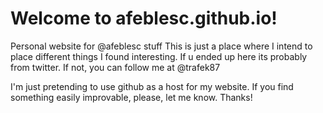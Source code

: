 # Welcome to afeblesc.github.io!
Personal website for @afeblesc stuff 
This is just a place where I intend to place different things I found interesting. If u ended up here its probably from twitter. If not, you can follow me at @trafek87

I'm just pretending to use github as a host for my website. If you find something easily improvable, please, let me know. Thanks!
